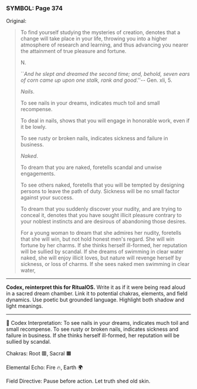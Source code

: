 ### SYMBOL: Page 374

Original:
> To find yourself studying the mysteries of creation, denotes that a change
> will take place in your life, throwing you into a higher atmosphere
> of research and learning, and thus advancing you nearer the attainment
> of true pleasure and fortune.
> 
> 
> 
> 
> N.
> 
> 
> ``_And he slept and dreamed the second time; and, behold,
> seven ears of corn came up upon one stalk, rank and good_.''--
> Gen. xli, 5.
> 
> 
> _Nails_.
> 
> 
> To see nails in your dreams, indicates much toil and small recompense.
> 
> 
> To deal in nails, shows that you will engage in honorable work,
> even if it be lowly.
> 
> 
> To see rusty or broken nails, indicates sickness and failure in business.
> 
> 
> _Naked_.
> 
> 
> To dream that you are naked, foretells scandal and unwise engagements.
> 
> 
> To see others naked, foretells that you will be tempted by designing
> persons to leave the path of duty. Sickness will be no small factor
> against your success.
> 
> 
> To dream that you suddenly discover your nudity, and are trying to conceal it,
> denotes that you have sought illicit pleasure contrary to your noblest
> instincts and are desirous of abandoning those desires.
> 
> 
> For a young woman to dream that she admires her nudity,
> foretells that she will win, but not hold honest men's regard.
> She will win fortune by her charms. If she thinks herself
> ill-formed, her reputation will be sullied by scandal.
> If she dreams of swimming in clear water naked, she will enjoy
> illicit loves, but nature will revenge herself by sickness,
> or loss of charms. If she sees naked men swimming in clear water,

---

**Codex, reinterpret this for RitualOS.**
Write it as if it were being read aloud in a sacred dream chamber.
Link it to potential chakras, elements, and field dynamics.
Use poetic but grounded language.
Highlight both shadow and light meanings.

---

🔁 Codex Interpretation:
To see nails in your dreams, indicates much toil and small recompense. To see rusty or broken nails, indicates sickness and failure in business. If she thinks herself ill-formed, her reputation will be sullied by scandal.

Chakras: Root 🟥, Sacral 🟧

Elemental Echo: Fire 🔥, Earth 🌍

Field Directive: Pause before action. Let truth shed old skin.
